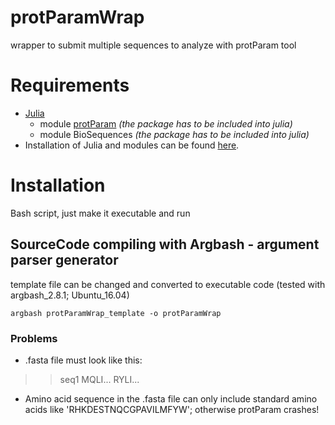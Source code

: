 # protParamWrap
wrapper to submit multiple sequences to analyze with protParam tool
# Requirements
- [Julia](https://julialang.org/)
  - module [protParam](https://github.com/zmactep/ProtParam.jl) *(the package has to be included into julia)*
  - module BioSequences *(the package has to be included into julia)*
- Installation of Julia and modules can be found [here](https://medium.com/@erikbreslmayr/protparam-standalone-bfa38932e946).
# Installation
Bash script, just make it executable and run
## SourceCode compiling with Argbash - argument parser generator
template file can be changed and converted to executable code (tested with argbash_2.8.1; Ubuntu_16.04)

`argbash protParamWrap_template -o protParamWrap`
### Problems
- .fasta file must look like this:
> >seq1
MQLI...
RYLI...
- Amino acid sequence in the .fasta file can only include standard amino acids like 'RHKDESTNQCGPAVILMFYW'; otherwise protParam crashes!
